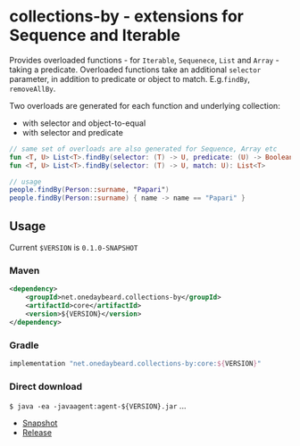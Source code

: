 # collections-by - extensions for Sequence and Iterable 

Provides overloaded functions - for `Iterable`, `Sequenece`, `List`
and `Array` - taking a predicate. Overloaded functions take an additional
`selector` parameter, in addition to predicate or object to match.
E.g.`findBy`, `removeAllBy`.

Two overloads are generated for each function and underlying collection:
- with selector and object-to-equal
- with selector and predicate

```kotlin
// same set of overloads are also generated for Sequence, Array etc
fun <T, U> List<T>.findBy(selector: (T) -> U, predicate: (U) -> Boolean): List<T>
fun <T, U> List<T>.findBy(selector: (T) -> U, match: U): List<T>

// usage
people.findBy(Person::surname, "Papari")
people.findBy(Person::surname) { name -> name == "Papari" }
```

## Usage

Current `$VERSION` is `0.1.0-SNAPSHOT`

### Maven

```xml
<dependency>
    <groupId>net.onedaybeard.collections-by</groupId>
    <artifactId>core</artifactId>
    <version>${VERSION}</version>
</dependency>
```

### Gradle

```groovy
implementation "net.onedaybeard.collections-by:core:${VERSION}"
```

### Direct download

`$ java -ea -javaagent:agent-${VERSION}.jar` ...

 - [Snapshot](https://oss.sonatype.org/content/repositories/snapshots/net/onedaybeard/collections-by/) 
 - [Release](http://repo1.maven.org/maven2/net/onedaybeard/collections-by/) 
